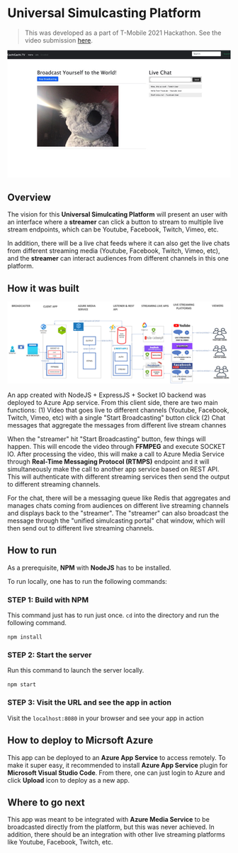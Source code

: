 # Universal Simulcasting Platform

> This was developed as a part of T-Mobile 2021 Hackathon. See the video submission [here](https://youtu.be/TR-pAaq4l3w).

![App Interface](./images/coverOverview.jpg)

## Overview

The vision for this **Universal Simulcating Platform** will present an user with an interface where a **streamer** can click a button to stream to multiple live stream endpoints, which can be Youtube, Facebook, Twitch, Vimeo, etc.

In addition, there will be a live chat feeds where it can also get the live chats from different streaming media (Youtube, Facebook, Twitch, Vimeo, etc), and the **streamer** can interact audiences from different channels in this one platform.

## How it was built

![App Architecture](./images/coverArchitecture.jpg)


An app created with NodeJS + ExpressJS + Socket IO backend was deployed to Azure App service. From this client side, there are two main functions: (1) Video that goes live to different channels (Youtube, Facebook, Twitch, Vimeo, etc) with a single "Start Broadcasting" button click (2) Chat messages that aggregate the messages from different live stream channes

When the "streamer" hit "Start Broadcasting" button, few things will happen. This will encode the video through **FFMPEG** and execute SOCKET IO. After processing the video, this will make a call to Azure Media Service through **Real-Time Messaging Protocol (RTMPS)** endpoint and it will simultaneously make the call to another app service based on REST API. This will authenticate with different streaming services then send the output to different streaming channels.

For the chat, there will be a messaging queue like Redis that aggregates and manages chats coming from audiences on different live streaming channels and displays back to the "streamer". The "streamer" can also broadcast the message through the "unified simulcasting portal" chat window, which will then send out to different live streaming channels.

## How to run

As a prerequisite, **NPM** with **NodeJS** has to be installed.

To run locally, one has to run the following commands:

### STEP 1: Build with NPM

This command just has to run just once. `cd` into the directory and run the following command.

`npm install`

### STEP 2: Start the server

Run this command to launch the server locally.

`npm start`

### STEP 3: Visit the URL and see the app in action

Visit the `localhost:8080` in your browser and see your app in action

## How to deploy to Micrsoft Azure

This app can be deployed to an **Azure App Service** to access remotely. To make it super easy, it recommended to install **Azure App Service** plugin for **Microsoft Visual Studio Code**. From there, one can just login to Azure and click **Upload** icon to deploy as a new app.

## Where to go next

This app was meant to be integrated with **Azure Media Service** to be broadcasted directly from the platform, but this was never achieved. In addition, there should be an integration with other live streaming platforms like Youtube, Facebook, Twitch, etc. 
